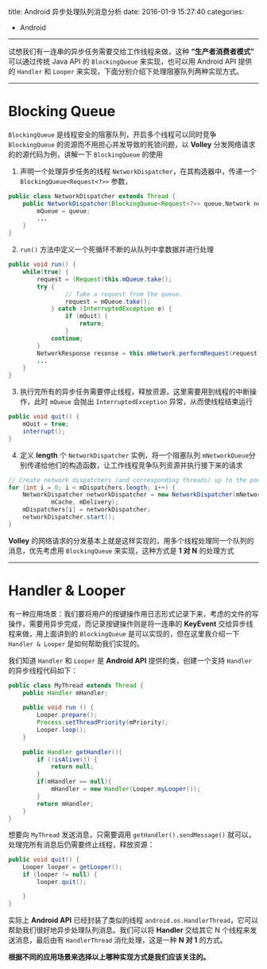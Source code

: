 title: Android 异步处理队列消息分析
date: 2016-01-9 15:27:40
categories:
- Android
---

试想我们有一连串的异步任务需要交给工作线程来做，这种 **“生产者消费者模式”** 可以通过传统 Java API 的 `BlockingQueue` 来实现，也可以用 Android API 提供的 `Handler` 和 `Looper` 来实现，下面分别介绍下处理阻塞队列两种实现方式。

****

Blocking Queue
===
`BlockingQueue` 是线程安全的阻塞队列，开启多个线程可以同时竞争 `BlockingQueue` 的资源而不用担心并发导致的死锁问题，以 **Volley** 分发网络请求的的源代码为例，讲解一下 `BlockingQueue` 的使用

1. 声明一个处理异步任务的线程 `NetworkDispatcher`，在其构造器中，传递一个 `BlockingQueue<Request<?>>` 参数，
```java
public class NetworkDispatcher extends Thread {
    public NetworkDispatcher(BlockingQueue<Request<?>> queue,Network network, Cache cache,ResponseDelivery delivery) {
        mQueue = queue;
        ...
    }
}
```

2. `run()` 方法中定义一个死循环不断的从队列中拿数据并进行处理
```java
public void run() {
    while(true) {
        request = (Request)this.mQueue.take();
        try {
                // Take a request from the queue.
                request = mQueue.take();
            } catch (InterruptedException e) {
                if (mQuit) {
                    return;
                }
            continue;
        }
        NetworkResponse resonse = this.mNetwork.performRequest(request);
        ...
    }
}        
```

3. 执行完所有的异步任务需要停止线程，释放资源，这里需要用到线程的中断操作，此时 `mQueue` 会抛出 `InterruptedException` 异常，从而使线程结束运行
```java
public void quit() {
    mQuit = true;
    interrupt();
}
```

4. 定义 **length** 个 `NetworkDispatcher` 实例，将一个阻塞队列 `mNetworkQueue`分别传递给他们的构造函数，让工作线程竞争队列资源并执行接下来的请求
```java
// Create network dispatchers (and corresponding threads) up to the pool size.
for (int i = 0; i < mDispatchers.length; i++) {
    NetworkDispatcher networkDispatcher = new NetworkDispatcher(mNetworkQueue, mNetwork,
            mCache, mDelivery);
    mDispatchers[i] = networkDispatcher;
    networkDispatcher.start();
}
```

**Volley** 的网络请求的分发基本上就是这样实现的，用多个线程处理同一个队列的消息，优先考虑用 `BlockingQueue`  来实现，这种方式是 **1 对 N** 的处理方式

****

Handler & Looper
===
有一种应用场景：我们要将用户的按键操作用日志形式记录下来，考虑的文件的写操作，需要用异步完成，而记录按键操作则是将一连串的 **KeyEvent**  交给异步线程来做，用上面讲到的 `BlockingQueue` 是可以实现的，但在这里我介绍一下 `Handler & Looper` 是如何帮助我们实现的。

我们知道 `Handler` 和 `Looper` 是 **Android API** 提供的类，创建一个支持 `Handler` 的异步线程代码如下：
```java
public class MyThread extends Thread {
    public Handler mHandler;
    
    public void run () {
        Looper.prepare();
        Process.setThreadPriority(mPriority);
        Looper.loop();
    }
    
    public Handler getHandler(){
        if (!isAlive()) {
            return null;
        }
        if(mHandler == null){
            mHandler = new Handler(Looper.myLooper());      
        }
        return mHandler;
    }
}
```
想要向 `MyThread` 发送消息，只需要调用 `getHandler().sendMessage()` 就可以，处理完所有消息后仍需要终止线程，释放资源：
```java
public void quit() {
    Looper looper = getLooper();
    if (looper != null) {
        looper.quit();

    }
}   
```

实际上 **Android API** 已经封装了类似的线程 `android.os.HandlerThread`，它可以帮助我们很好地异步处理队列消息。我们可以将 **Handler** 交给其它 N 个线程来发送消息，最后由有 `HandlerThread` 消化处理，这是一种 **N 对 1** 的方式。

**根据不同的应用场景来选择以上哪种实现方式是我们应该关注的。**
